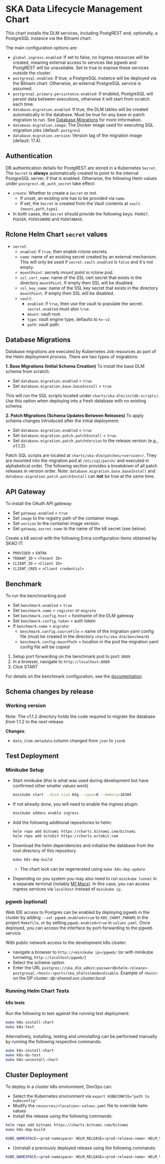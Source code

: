 # SKA Data Lifecycle Management Chart

This chart installs the DLM services, including PostgREST and, optionally, a PostgreSQL instance via the Bitnami chart.

The main configuration options are:

 * `global.ingress.enabled`: If set to false, no Ingress resources will be created, meaning external access to services like pgweb and PostgREST will be unavailable. Set to true to expose these services outside the cluster.
 * `postgresql.enabled`: If true, a PostgreSQL instance will be deployed via the Bitnami chart. Otherwise, an external PostgreSQL service is assumed.
 * `postgresql.primary.persistence.enabled`: If enabled, PostgreSQL will persist data between executions, otherwise it will start from scratch each time.
 * `database.migration.enabled`: If true, the DLM tables will be created automatically in the database. Must be true for any base or patch migration to run. See [Database Migrations](#database-migrations) for more information.
 * `database.migration.image`: The Docker image used for executing SQL migration jobs (default: `postgres`)
 * `database.migration.version`: Version tag of the migration image (default: 17.4).

## Authentication

DB authentication details for PostgREST are stored in a Kubernetes `Secret`.
The `Secret` is **always** automatically created to point to the internal PostgreSQL server, if that is enabled.
Otherwise, the following Helm values under `postgrest.db_auth_secret` take effect:

 * `create`: Whether to create a `Secret` or not.
   * If unset, an existing one has to be provided via `name`.
   * If set, the `Secret` is created from the Vault contents at `vault.{mount,path,type}`.
 * In both cases, the `Secret` should provide the following keys: `PGHOST`, `PGUSER`, `PGPASSWORD` and `PGDATABASE`.

## Rclone Helm Chart `secret` values

 * `secret`:
    * `enabled`: if `true`, then enable rclone secrets.
    * `name`: name of an existing secret created by an external mechanism. This will only be used if `secret.vault.enabled` is `false` and it's not empty.
    * `mountPoint`: secrets mount point in rclone pod.
    * `ssl_cert_name`: name of the SSL cert secret that exists in the directory `mountPoint`. If empty then SSL will be disabled.
    * `ssl_key_name`: name of the SSL key secret that exists in the directory `mountPoint`. If empty then SSL will be disabled.
    * `vault`:
        * `enabled`: if `true`, then use the vault to populate the secret. `secret.enabled` must also `true`.
        * `mount`: vault root.
        * `type`: vault engine type, defaults to `kv-v2`
        * `path`: vault path.

## Database Migrations

Database migrations are executed by Kubernetes Job resources as part of the Helm deployment process. There are two types of migrations:

**1. Base Migrations (Initial Schema Creation)**
To install the base DLM schema from scratch:

* Set `database.migration.enabled` = `true`
* Set `database.migration.base.baseInstall` = `true`

This will run the SQL scripts located under `charts/ska-dlm/initdb-scripts/`. Use this option when deploying into a fresh database with no existing schema.

**2. Patch Migrations (Schema Updates Between Releases)**
To apply schema changes introduced after the initial deployment:

* Set `database.migration.enabled` = `true`
* Set `database.migration.patch.patchInstall` = `true`.
* Set `database.migration.patch.patchVersion` to the release version (e.g., v1.1.2).

Patch SQL scripts are located at `charts/ska-dlm/patches/<version>/`. They are mounted into the migration pod at `/etc/sql/patch/` and executed in alphabetical order. The following section provides a breakdown of all patch releases in version order.
Note: `database.migration.base.baseInstall` and `database.migration.patch.patchInstall` can **not** be true at the same time.


## API Gateway

To install the OAuth API gateway:

  * Set `gateway.enabled` = `true`
  * Set `image` to the registry path of the container image.
  * Set `version` to the container image version.
  * Set `gateway.secret.name` to the name of the k8 secret (see below).

Create a k8 secret with the following Entra configuration items obtained by SKAO IT:

  * `PROVIDER` = `ENTRA`
  * `TENANT_ID` = `<Tenant ID>`
  * `CLIENT_ID` = `<Client ID>`
  * `CLIENT_CRED` = `<Client credential>`


## Benchmark

To run the benchmarking pod:

  * Set `benchmark.enabled` = `true`
  * Set `benchmark.name` = `register` or `migrate`
  * Set `benchmark.config.host` = hostname of the DLM gateway
  * Set `benchmark.config.token` = auth token
  * If `benchmark.name` = `migrate`:
    * `benchmark.config.sourceFile` = name of the migration yaml config file (must be created in the directory `charts/ska-dlm/benchmark`)
    * `benchmark.config.mountPath` = location in the pod the migration yaml config file will be copied

1) Setup port forwarding on the benchmark pod to port: `8089`
2) In a browser, navigate to `http://localhost:8089`
3) Click START

For details on the benchmark configuration, see the [documentation](../../scripts/README.md).

## Schema changes by release

### Working version

Note: The v1.1.2 directory holds the code required to migrate the database *from* 1.1.2 to the *next* release.

**Changes**:
* `data_item.metadata` column changed from `json` to `jsonb`

## Test Deployment

### Minikube Setup

* Start minikube (this is what was used during development but have confirmed other smaller values work)
  ```sh
  minikube start --disk-size 64g --cpus=6 --memory=16384
  ```

* If not already done, you will need to enable the ingress plugin:
  ```sh
  minikube addons enable ingress
  ```

* Add the following additional repositories to helm:
  ```sh
  helm repo add bitnami https://charts.bitnami.com/bitnami
  helm repo add ectobit https://charts.ectobit.com
  ```

* Download the helm dependencies and initialise the database from the root directory of this repository
  ```sh
  make k8s-dep-build
  ```

  * The chart lock can be regenerated using `make k8s-dep-update`

- Depending on you system you may also need to run `minikube tunnel` in a separate terminal (notably [M1 Macs](https://github.com/kubernetes/minikube/issues/13510)). In this case, you can access ingress services via `localhost` instead of `minikube ip`.


### pgweb (optional)

Web IDE access to Postgres can be enabled by deploying pgweb in the cluster by adding `--set pgweb.enabled=true` to `K8S_CHART_PARAMS` in the project `Makefile`, or by setting `pgweb.enabled=true` in `values.yaml`. Once deployed, you can access the interface by port-forwarding to the pgweb service.

With public network access to the development k8s cluster:

* navigate a browser to `http://<minikube ip>/pgweb/` (or with minikube tunneling, `http://localhost/pgweb/`)
* Select the scheme option
* Enter the URL `postgres://ska_dlm_admin:password@<helm-release>-postgresql.<host>:<port>/ska_dlm?sslmode=disable`.
Example of `<host>` on the DP cluster: *dp-shared.svc.cluster.local*

### Running Helm Chart Tests

#### k8s tests

Run the following to test against the running test deployment:
```sh
make k8s-install-chart
make k8s-test
```

Alternatively, installing, testing and uninstalling can be performed manually by running the following respective commands:

```sh
make k8s-install-chart
make k8s-do-test
make k8s-uninstall-chart
```

## Cluster Deployment

To deploy in a cluster k8s environment, DevOps can:

* Select the Kubernetes environment via `export KUBECONFIG="path to kubeconfig"`
* Modify the `resources/<location>-values.yaml` file to override helm values
* Install the release using the following commands:

```bash
helm repo add bitnami https://charts.bitnami.com/bitnami
make k8s-dep-build

KUBE_NAMESPACE=<prod-namespace> HELM_RELEASE=<prod-release-name> HELM_VALUES=resources/<values_file> K8S_SKIP_NAMESPACE=1 make k8s-install-chart
```

* Uninstall a previously deployed release using the following commands:

```bash
KUBE_NAMESPACE=<prod-namespace> HELM_RELEASE=<prod-release-name> HELM_VALUES=resources/<values_file> K8S_SKIP_NAMESPACE=1 make k8s-uninstall-chart
```
